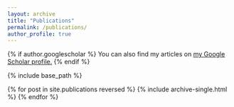 ```yaml
---
layout: archive
title: "Publications"
permalink: /publications/
author_profile: true
---
```


{% if author.googlescholar %}
  You can also find my articles on <u><a href="{{https://scholar.google.com/citations?user=BkqzB_sAAAAJ&hl=es}}">my Google Scholar profile</a>.</u>
{% endif %}

{% include base_path %}

{% for post in site.publications reversed %}
  {% include archive-single.html %}
{% endfor %}
